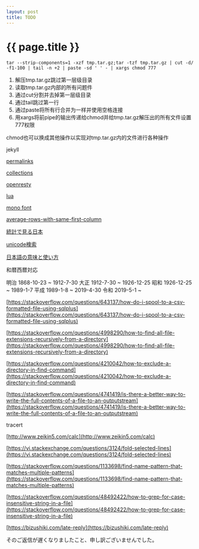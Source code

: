 ```yaml
---
layout: post
title: TODO
---
```

{{ page.title }}
=============

```shell
tar --strip-components=1 -xzf tmp.tar.gz;tar -tzf tmp.tar.gz | cut -d/ -f1-100 | tail -n +2 | paste -sd ' ' - | xargs chmod 777
```
1. 解压tmp.tar.gz跳过第一层级目录
2. 读取tmp.tar.gz内部的所有问题件
3. 通过cut分割并去掉第一层级目录
4. 通过tail跳过第一行
5. 通过paste将所有行合并为一样并使用空格连接
6. 用xargs将前pipe的输出传递给chmod并给tmp.tar.gz解压出的所有文件设置777权限

chmod也可以换成其他操作以实现对tmp.tar.gz内的文件进行各种操作

jekyll 

[permalinks](https://jekyllrb.com/docs/permalinks/)

[collections](https://jekyllrb.com/docs/collections/)

[openresty](https://openresty.org/en/getting-started.html)

[lua](https://www.lua.org/manual/5.1/manual.html#pdf-os.execute)

[mono font](https://www.jetbrains.com/lp/mono/)

[average-rows-with-same-first-column](https://unix.stackexchange.com/questions/49624/average-rows-with-same-first-column)

[統計で見る日本](https://www.e-stat.go.jp/)

[unicode検索](https://graphemica.com/)

[日本語の意味と使い方](https://eigobu.jp/magazine/category/biz-skill)

和暦西暦対応

明治 1868-10-23 ~ 1912-7-30
大正 1912-7-30 ~ 1926-12-25
昭和 1926-12-25 ~ 1989-1-7
平成 1989-1-8 ~ 2019-4-30
令和 2019-5-1 ~ 


[https://stackoverflow.com/questions/643137/how-do-i-spool-to-a-csv-formatted-file-using-sqlplus](https://stackoverflow.com/questions/643137/how-do-i-spool-to-a-csv-formatted-file-using-sqlplus)

[https://stackoverflow.com/questions/4998290/how-to-find-all-file-extensions-recursively-from-a-directory](https://stackoverflow.com/questions/4998290/how-to-find-all-file-extensions-recursively-from-a-directory)

[https://stackoverflow.com/questions/4210042/how-to-exclude-a-directory-in-find-command](https://stackoverflow.com/questions/4210042/how-to-exclude-a-directory-in-find-command)

[https://stackoverflow.com/questions/4741419/is-there-a-better-way-to-write-the-full-contents-of-a-file-to-an-outputstream](https://stackoverflow.com/questions/4741419/is-there-a-better-way-to-write-the-full-contents-of-a-file-to-an-outputstream)

tracert

[http://www.zeikin5.com/calc](http://www.zeikin5.com/calc)

[https://vi.stackexchange.com/questions/3124/fold-selected-lines](https://vi.stackexchange.com/questions/3124/fold-selected-lines)

[https://stackoverflow.com/questions/1133698/find-name-pattern-that-matches-multiple-patterns](https://stackoverflow.com/questions/1133698/find-name-pattern-that-matches-multiple-patterns)

[https://stackoverflow.com/questions/48492422/how-to-grep-for-case-insensitive-string-in-a-file](https://stackoverflow.com/questions/48492422/how-to-grep-for-case-insensitive-string-in-a-file)

[https://bizushiki.com/late-reply](https://bizushiki.com/late-reply)

そのご返信が遅くなりましたこと、申し訳ございませんでした。


